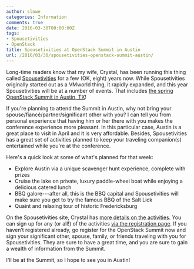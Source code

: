 ```yaml
---
author: slowe
categories: Information
comments: true
date: 2016-03-30T00:00:00Z
tags:
- Spousetivities
- OpenStack
title: Spousetivities at OpenStack Summit in Austin
url: /2016/03/30/spousetivities-openstack-summit-austin/
---
```


Long-time readers know that my wife, Crystal, has been running this thing called [Spousetivities][link-2] for a few (OK, eight) years now. While Spousetivities originally started out as a VMworld thing, it rapidly expanded, and this year Spousetivities will be at a number of events. That includes [the spring OpenStack Summit in Austin, TX][link-3]!

If you're planning to attend the Summit in Austin, why not bring your spouse/fiancé/partner/significant other with you? I can tell you from personal experience that having him or her there with you makes the conference experience more pleasant. In this particular case, Austin is a great place to visit in April and it is very affordable. Besides, Spousetivities has a great set of activities planned to keep your traveling companion(s) entertained while you're at the conference.

Here's a quick look at some of what's planned for that week:

* Explore Austin via a unique scavenger hunt experience, complete with prizes
* Cruise the lake on private, luxury paddle-wheel boat while enjoying a delicious catered lunch
* BBQ galore---after all, this is the BBQ capital and Spousetivities will make sure you get to try the famous BBQ of the Salt Lick
* Quaint and relaxing tour of historic Fredericksburg

On the Spousetivities site, Crystal has [more details on the activities][link-1]. You can sign up for any (or all!) of the activities [via the registration page][link-4]. If you haven’t registered already, go register for the OpenStack Summit now and sign your significant other, spouse, family, or friends traveling with you for Spousetivities. They are sure to have a great time, and you are sure to gain a wealth of information from the Summit.

I'll be at the Summit, so I hope to see you in Austin!

[link-1]: http://spousetivities.com/2016/03/austin-bbq-openstack-and-spousetivities/
[link-2]: http://spousetivities.com
[link-3]: https://www.openstack.org/summit/austin-2016/
[link-4]: https://www.eventbrite.com/e/2016-openstack-summit-austin-tickets-22199649750
